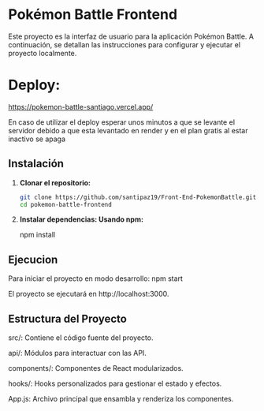 # Pokémon Battle Frontend

Este proyecto es la interfaz de usuario para la aplicación Pokémon Battle. A continuación, se detallan las instrucciones para configurar y ejecutar el proyecto localmente.

# Deploy:
https://pokemon-battle-santiago.vercel.app/

En caso de utilizar el deploy esperar unos minutos a que se levante el servidor debido a que esta levantado en render y en el plan gratis al estar inactivo se apaga

## Instalación

1. **Clonar el repositorio:**

   ```bash
   git clone https://github.com/santipaz19/Front-End-PokemonBattle.git
   cd pokemon-battle-frontend
2. **Instalar dependencias: Usando npm:**

   npm install

## Ejecucion

Para iniciar el proyecto en modo desarrollo:
npm start

El proyecto se ejecutará en http://localhost:3000.

## Estructura del Proyecto
src/: Contiene el código fuente del proyecto.

api/: Módulos para interactuar con las API.

components/: Componentes de React modularizados.

hooks/: Hooks personalizados para gestionar el estado y efectos.

App.js: Archivo principal que ensambla y renderiza los componentes.
